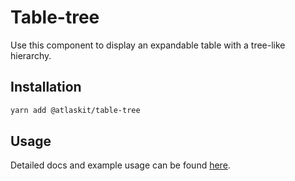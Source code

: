 # Table-tree

Use this component to display an expandable table with a tree-like hierarchy.

## Installation

```sh
yarn add @atlaskit/table-tree
```

## Usage

Detailed docs and example usage can be found [here](https://atlaskit.atlassian.com/packages/design-system/table-tree).
